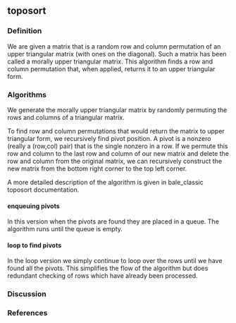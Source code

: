 ## toposort
### Definition
We are given a matrix that is a random row and column permutation 
of an upper triangular matrix (with ones on the diagonal).
Such a matrix has been called a morally upper triangular matrix.
This algorithm finds a row and column permutation that, when applied,
returns it to an upper triangular form.

### Algorithms
We generate the morally upper triangular matrix by 
randomly permuting the rows and columns of a triangular matrix.

To find row and column permutations that would return the matrix 
to upper triangular form, we recursively find pivot position.
A pivot is a nonzero (really a (row,col) pair) that is the single
nonzero in a row. If we permute this row and column to the last
row and column of our new matrix and delete the row and column
from the original matrix, we can recursively construct the new
matrix from the bottom right corner to the top left corner.

A more detailed description of the algorithm is given in 
bale_classic toposort documentation.

#### enqueuing pivots
In this version when the pivots are found they are placed in a queue.
The algorithm runs until the queue is empty.

#### loop to find pivots
In the loop version we simply continue to loop over the rows 
until we have found all the pivots.  This simplifies the 
flow of the algorithm but does redundant checking of 
rows which have already been processed. 

### Discussion

### References
